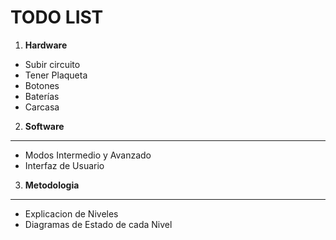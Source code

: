 **TODO LIST**
===============
1. **Hardware**
* Subir circuito
* Tener Plaqueta
* Botones
* Baterías
* Carcasa
2. **Software**
---------------
* Modos Intermedio y Avanzado
* Interfaz de Usuario
3. **Metodologia**
---------------
* Explicacion de Niveles
* Diagramas de Estado de cada Nivel
